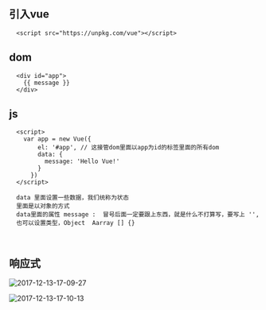 ## 引入vue
```
  <script src="https://unpkg.com/vue"></script>

```
## dom
```
  <div id="app">
    {{ message }}
  </div>
```

## js

```
  <script>
    var app = new Vue({
        el: '#app', // 这接管dom里面以app为id的标签里面的所有dom
        data: {
          message: 'Hello Vue!'
        }
      })
  </script>

  data 里面设置一些数据，我们统称为状态 
  里面是以对象的方式
  data里面的属性 message :  冒号后面一定要跟上东西，就是什么不打算写，要写上 '',
  也可以设置类型，Object  Aarray [] {}

  
```

## 响应式
![2017-12-13-17-09-27](http://md.shudong.wang/2017-12-13-17-09-27.png)

![2017-12-13-17-10-13](http://md.shudong.wang/2017-12-13-17-10-13.png)
